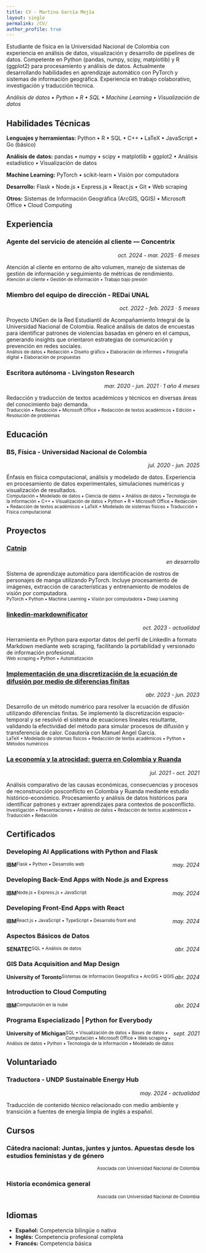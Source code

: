 ```yaml
---
title: CV - Martina García Mejía
layout: single
permalink: /CV/
author_profile: true
---
```


Estudiante de física en la Universidad Nacional de Colombia con experiencia en análisis de datos, visualización y desarrollo de pipelines de datos. Competente en Python (pandas, numpy, scipy, matplotlib) y R (ggplot2) para procesamiento y análisis de datos. Actualmente desarrollando habilidades en aprendizaje automático con PyTorch y sistemas de información geográfica. Experiencia en trabajo colaborativo, investigación y traducción técnica.

*Análisis de datos • Python • R • SQL • Machine Learning • Visualización de datos*


## Habilidades Técnicas

**Lenguajes y herramientas:** Python • R • SQL • C++ • LaTeX • JavaScript • Go (básico)

**Análisis de datos:** pandas • numpy • scipy • matplotlib • ggplot2 • Análisis estadístico • Visualización de datos

**Machine Learning:** PyTorch • scikit-learn • Visión por computadora

**Desarrollo:** Flask • Node.js • Express.js • React.js • Git • Web scraping

**Otros:** Sistemas de Información Geográfica (ArcGIS, QGIS) • Microsoft Office • Cloud Computing


## Experiencia

<h3>Agente del servicio de atención al cliente — Concentrix</h3>
<p align="right"><i>oct. 2024 - mar. 2025 · 6 meses</i></p>

Atención al cliente en entorno de alto volumen, manejo de sistemas de gestión de información y seguimiento de métricas de rendimiento.\
<small>Atención al cliente • Gestión de información • Trabajo bajo presión</small>


<h3>Miembro del equipo de dirección - REDai UNAL</h3>
<p align="right"><i>oct. 2022 - feb. 2023 · 5 meses</i></p>

Proyecto UNGen de la Red Estudiantil de Acompañamiento Integral de la Universidad Nacional de Colombia. Realicé análisis de datos de encuestas para identificar patrones de violencias basadas en género en el campus, generando insights que orientaron estrategias de comunicación y prevención en redes sociales.\
<small>Análisis de datos • Redacción • Diseño gráfico • Elaboración de informes • Fotografía digital • Elaboración de propuestas</small>


<h3>Escritora autónoma - Livingston Research</h3>
<p align="right"><i>mar. 2020 - jun. 2021 · 1 año 4 meses</i></p>

Redacción y traducción de textos académicos y técnicos en diversas áreas del conocimiento bajo demanda.\
<small>Traducción • Redacción • Microsoft Office • Redacción de textos académicos • Edición • Resolución de problemas</small>


## Educación

<h3>BS, Física - Universidad Nacional de Colombia</h3>
<p align="right"><i>jul. 2020 - jun. 2025</i></p>

Énfasis en física computacional, análisis y modelado de datos. Experiencia en procesamiento de datos experimentales, simulaciones numéricas y visualización de resultados.\
<small>Computación • Modelado de datos • Ciencia de datos • Análisis de datos • Tecnología de la información • C++ • Visualización de datos • Python • R • Microsoft Office • Redacción • Redacción de textos académicos • LaTeX • Modelado de sistemas físicos • Traducción • Física computacional</small>


## Proyectos

### [Catnip](/portfolio/catnip/)
<p align="right"><i>en desarrollo</i></p>

Sistema de aprendizaje automático para identificación de rostros de personajes de manga utilizando PyTorch. Incluye procesamiento de imágenes, extracción de características y entrenamiento de modelos de visión por computadora.\
<small>PyTorch • Python • Machine Learning • Visión por computadora • Deep Learning</small>


### [linkedin-markdownificator](/portfolio/linkedin-markdownificator/)
<p align="right"><i>oct. 2023 - actualidad</i></p>

Herramienta en Python para exportar datos del perfil de LinkedIn a formato Markdown mediante web scraping, facilitando la portabilidad y versionado de información profesional.\
<small>Web scraping • Python • Automatización</small>


### [Implementación de una discretización de la ecuación de difusión por medio de diferencias finitas](/portfolio/ecuacion-de-difusion/)
<p align="right"><i>abr. 2023 - jun. 2023</i></p>

Desarrollo de un método numérico para resolver la ecuación de difusión utilizando diferencias finitas. Se implementó la discretización espacio-temporal y se resolvió el sistema de ecuaciones lineales resultante, validando la efectividad del método para simular procesos de difusión y transferencia de calor. Coautoría con Manuel Angel García.\
<small>LaTeX • Modelado de sistemas físicos • Redacción de textos académicos • Python • Métodos numéricos</small>


### [La economía y la atrocidad: guerra en Colombia y Ruanda](/blog/economia-y-atrocidad/)
<p align="right"><i>jul. 2021 - oct. 2021</i></p>

Análisis comparativo de las causas económicas, consecuencias y procesos de reconstrucción posconflicto en Colombia y Ruanda mediante estudio histórico-económico. Procesamiento y análisis de datos históricos para identificar patrones y extraer aprendizajes para contextos de posconflicto.\
<small>Investigación • Presentaciones • Análisis de datos • Redacción de textos académicos • Traducción • Redacción</small>


## Certificados

### Developing AI Applications with Python and Flask
<p> <span style="float:left;"><b>IBM</b></span> <span style="float:right;"><i>may. 2024</i></span> </p>
<small>Flask • Python • Desarrollo web</small>

### Developing Back-End Apps with Node.js and Express
<p> <span style="float:left;"><b>IBM</b></span> <span style="float:right;"><i>may. 2024</i></span> </p>
<small>Node.js • Express.js • JavaScript</small>

### Developing Front-End Apps with React
<p> <span style="float:left;"><b>IBM</b></span> <span style="float:right;"><i>may. 2024</i></span> </p>
<small>React.js • JavaScript • TypeScript • Desarrollo front end</small>

### Aspectos Básicos de Datos
<p> <span style="float:left;"><b>SENATEC</b></span> <span style="float:right;"><i>abr. 2024</i></span> </p>
<small>SQL • Análisis de datos</small>

### GIS Data Acquisition and Map Design
<p> <span style="float:left;"><b>University of Toronto</b></span> <span style="float:right;"><i>abr. 2024</i></span> </p>
<small>Sistemas de Información Geográfica • ArcGIS • QGIS</small>

### Introduction to Cloud Computing
<p> <span style="float:left;"><b>IBM</b></span> <span style="float:right;"><i>abr. 2024</i></span> </p>
<small>Computación en la nube</small>

### Programa Especializado | Python for Everybody
<p> <span style="float:left;"><b>University of Michigan</b></span> <span style="float:right;"><i>sept. 2021</i></span> </p>
<small>SQL • Visualización de datos • Bases de datos • Computación • Microsoft Office • Web scraping • Análisis de datos • Python • Tecnología de la información • Modelado de datos</small>


## Voluntariado

<h3>Traductora - UNDP Sustainable Energy Hub</h3>
<p align="right"><i>may. 2024 - actualidad</i></p>

Traducción de contenido técnico relacionado con medio ambiente y transición a fuentes de energía limpia de inglés a español.


## Cursos

### Cátedra nacional: Juntas, juntes y juntos. Apuestas desde los estudios feministas y de género
<p align="right"><small>Asociada con Universidad Nacional de Colombia</small></p>

### Historia económica general
<p align="right"><small>Asociada con Universidad Nacional de Colombia</small></p>


## Idiomas
- **Español:** Competencia bilingüe o nativa
- **Inglés:** Competencia profesional completa
- **Francés:** Competencia básica